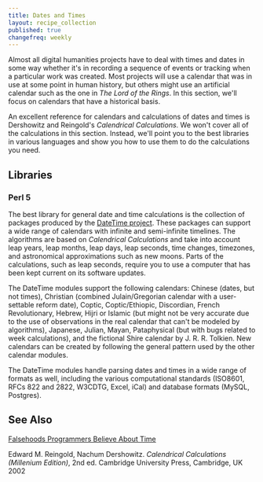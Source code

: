 ```yaml
---
title: Dates and Times
layout: recipe_collection
published: true
changefreq: weekly
---
```


Almost all digital humanities projects have to deal with times and dates in
some way whether it's in recording a sequence of events or tracking when a
particular work was created. Most projects will use a calendar that was in use
at some point in human history, but others might use an artificial calendar
such as the one in _The Lord of the Rings_. In this section, we'll focus on
calendars that have a historical basis.

An excellent reference for calendars and calculations of dates and times is
Dershowitz and Reingold's _Calendrical Calculations_. We won't cover all of
the calculations in this section. Instead, we'll point you to the best
libraries in various languages and show you how to use them to do the
calculations you need.

## Libraries

### Perl 5

The best library for general date and time calculations is the collection of
packages produced by the [DateTime project](http://datetime.perl.org/). These
packages can support a wide range of calendars with infinite and semi-infinite
timelines. The algorithms are based on _Calendrical Calculations_ and take
into account leap years, leap months, leap days, leap seconds, time changes,
timezones, and astronomical approximations such as new moons. Parts of the
calculations, such as leap seconds, require you to use a computer that has
been kept current on its software updates.

The DateTime modules support the following calendars: Chinese (dates, but not
times), Christian (combined Julain/Gregorian calendar with a user-settable
reform date), Coptic, Coptic/Ethiopic, Discordian, French Revolutionary,
Hebrew, Hijri or Islamic (but might not be very accurate due to the use of
observations in the real calendar that can't be modeled by algorithms),
Japanese, Julian, Mayan, Pataphysical (but with bugs related to week
calculations), and the fictional Shire calendar by J. R. R. Tolkien. New
calendars can be created by following the general pattern used by the other
calendar modules.

The DateTime modules handle parsing dates and times in a wide range of formats
as well, including the various computational standards (ISO8601, RFCs 822 and
2822, W3CDTG, Excel, iCal) and database formats (MySQL, Postgres).

## See Also

[Falsehoods Programmers Believe About
Time](http://infiniteundo.com/post/25326999628/falsehoods-programmers-believe-about-time)

Edward M. Reingold, Nachum Dershowitz. _Calendrical Calculations (Millenium
Edition)_, 2nd ed. Cambridge University Press, Cambridge, UK 2002
